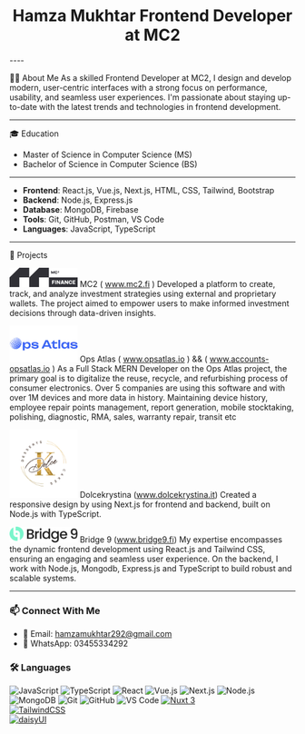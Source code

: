 <h1 align="center">Hamza Mukhtar Frontend Developer at MC2</h1>
----

👨‍💻 About Me
As a skilled Frontend Developer at MC2, I design and develop modern, user-centric interfaces with a strong focus on performance, usability, and seamless user experiences. I'm passionate about staying up-to-date with the latest trends and technologies in frontend development.

---

🎓 Education
- Master of Science in Computer Science (MS)
- Bachelor of Science in Computer Science (BS)

---

- **Frontend**: React.js, Vue.js, Next.js, HTML, CSS, Tailwind, Bootstrap  
- **Backend**: Node.js, Express.js  
- **Database**: MongoDB, Firebase  
- **Tools**: Git, GitHub, Postman, VS Code  
- **Languages**: JavaScript, TypeScript

---

🚀 Projects

<img src="https://github.com/hamzamukhtar292/hamzamukhtar292/blob/main/mc2.svg" width="120" alt="MC2" /> MC2 ( www.mc2.fi )
Developed a platform to create, track, and analyze investment strategies using external and proprietary wallets. The project aimed to empower users to make informed investment decisions through data-driven insights.


<img src="https://github.com/hamzamukhtar292/hamzamukhtar292/blob/main/opsAtlas.png" width="120" alt="Ops Atlas" /> Ops Atlas ( www.opsatlas.io ) && ( www.accounts-opsatlas.io )
As a Full Stack MERN Developer on the Ops Atlas project, the primary goal is to digitalize the reuse, recycle, and refurbishing process of consumer electronics. Over 5 companies are using this software and with over 1M devices and more data in history. Maintaining device history, employee repair points management, report generation, mobile stocktaking, polishing, diagnostic, RMA, sales, warranty repair, transit etc



<img src="https://github.com/hamzamukhtar292/hamzamukhtar292/blob/main/dol.webp" width="120" alt="Dolce Krystina" /> Dolcekrystina (www.dolcekrystina.it)
Created a responsive design by using Next.js for frontend and backend, built on Node.js with TypeScript. 


<img src="https://github.com/hamzamukhtar292/hamzamukhtar292/blob/main/bridge99.png" width="120" alt="Bridge99" /> Bridge 9 (www.bridge9.fi)
My expertise encompasses the dynamic frontend development using React.js and Tailwind CSS, ensuring an engaging and seamless user experience. On the backend, I work with Node.js, Mongodb, Express.js and TypeScript to build robust and scalable systems. 

---

### 📫 Connect With Me

- 📧 Email: hamzamukhtar292@gmail.com  
- 📱 WhatsApp: 03455334292
### 🛠 Languages

![JavaScript](https://img.shields.io/badge/-JavaScript-F7DF1E?style=flat&logo=javascript&logoColor=black)
![TypeScript](https://img.shields.io/badge/-TypeScript-3178C6?style=flat&logo=typescript&logoColor=white)
![React](https://img.shields.io/badge/-React-61DAFB?style=flat&logo=react&logoColor=black)
![Vue.js](https://img.shields.io/badge/-Vue.js-4FC08D?style=flat&logo=vue.js&logoColor=white)
![Next.js](https://img.shields.io/badge/-Next.js-000000?style=flat&logo=next.js&logoColor=white)
![Node.js](https://img.shields.io/badge/-Node.js-339933?style=flat&logo=node.js&logoColor=white)
![MongoDB](https://img.shields.io/badge/-MongoDB-47A248?style=flat&logo=mongodb&logoColor=white)
![Git](https://img.shields.io/badge/-Git-F05032?style=flat&logo=git&logoColor=white)
![GitHub](https://img.shields.io/badge/-GitHub-181717?style=flat&logo=github&logoColor=white)
![VS Code](https://img.shields.io/badge/-VSCode-007ACC?style=flat&logo=visual-studio-code&logoColor=white)
[![Nuxt 3](https://img.shields.io/badge/Nuxt_3-00DC82?style=for-the-badge&logo=nuxt.js&logoColor=white)](https://nuxt.com)  
[![TailwindCSS](https://img.shields.io/badge/Tailwind_CSS-06B6D4?style=for-the-badge&logo=tailwind-css&logoColor=white)](https://tailwindcss.com)  
[![daisyUI](https://img.shields.io/badge/daisyUI-FBBF24?style=for-the-badge&logoColor=black)](https://daisyui.com)

